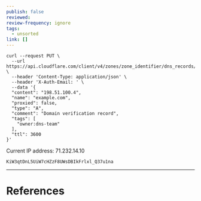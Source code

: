 ```yaml
---
publish: false
reviewed: 
review-frequency: ignore
tags:
  - unsorted
link: []
---
```


```
curl --request PUT \
  --url https://api.cloudflare.com/client/v4/zones/zone_identifier/dns_records/identifier \
  --header 'Content-Type: application/json' \
  --header 'X-Auth-Email: ' \
  --data '{
  "content": "198.51.100.4",
  "name": "example.com",
  "proxied": false,
  "type": "A",
  "comment": "Domain verification record",
  "tags": [
    "owner:dns-team"
  ],
  "ttl": 3600
}'

```

Current IP address: 71.232.14.10

`KiW3qtDnL5UiW7cHZzF8UWsDBIkFrlxl_Q37u1na`

---
# References
